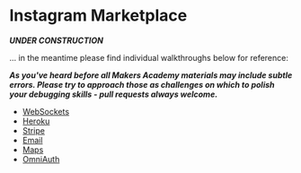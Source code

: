 Instagram Marketplace
=========

***UNDER CONSTRUCTION***

... in the meantime please find individual walkthroughs below for reference:

***As you've heard before all Makers Academy materials may include subtle errors.  Please try to approach those as challenges on which to polish your debugging skills - pull requests always welcome.***

* [WebSockets](https://github.com/makersacademy/Walkthroughs/blob/master/websockets.md)
* [Heroku](https://github.com/makersacademy/Walkthroughs/blob/master/heroku.md)
* [Stripe](https://github.com/makersacademy/Walkthroughs/blob/master/stripe.md)
* [Email](https://github.com/makersacademy/Walkthroughs/blob/master/email.md)
* [Maps](https://github.com/makersacademy/Walkthroughs/blob/master/gmaps.md)
* [OmniAuth](https://github.com/makersacademy/Walkthroughs/blob/master/devise_omniauth.md)
